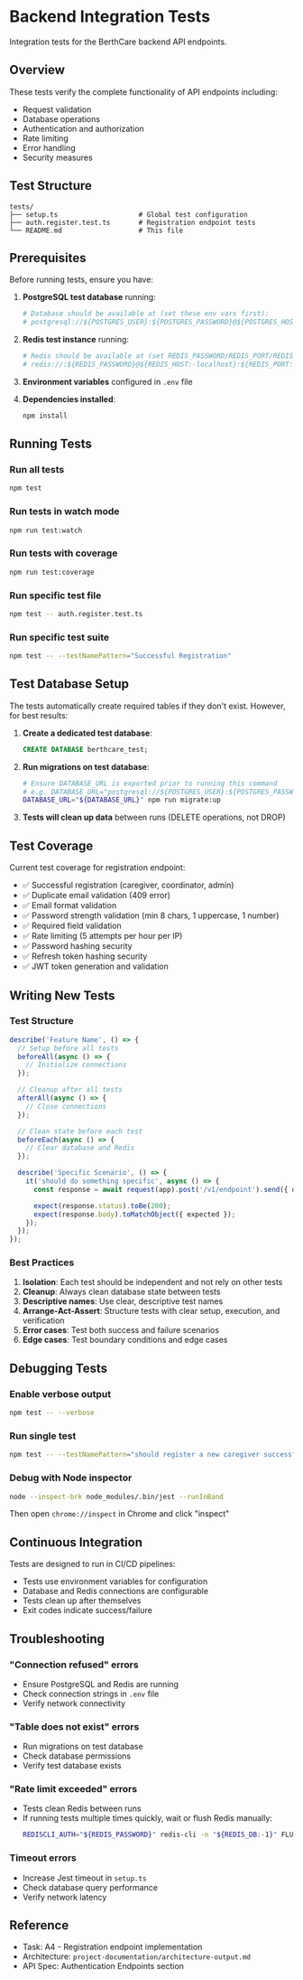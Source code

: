 # Backend Integration Tests

Integration tests for the BerthCare backend API endpoints.

## Overview

These tests verify the complete functionality of API endpoints including:

- Request validation
- Database operations
- Authentication and authorization
- Rate limiting
- Error handling
- Security measures

## Test Structure

```
tests/
├── setup.ts                    # Global test configuration
├── auth.register.test.ts       # Registration endpoint tests
└── README.md                   # This file
```

## Prerequisites

Before running tests, ensure you have:

1. **PostgreSQL test database** running:

   ```bash
   # Database should be available at (set these env vars first):
   # postgresql://${POSTGRES_USER}:${POSTGRES_PASSWORD}@${POSTGRES_HOST}:${POSTGRES_PORT}/${POSTGRES_DB}_test
   ```

2. **Redis test instance** running:

   ```bash
   # Redis should be available at (set REDIS_PASSWORD/REDIS_PORT/REDIS_DB):
   # redis://:${REDIS_PASSWORD}@${REDIS_HOST:-localhost}:${REDIS_PORT:-6379}/${REDIS_DB:-1}
   ```

3. **Environment variables** configured in `.env` file

4. **Dependencies installed**:
   ```bash
   npm install
   ```

## Running Tests

### Run all tests

```bash
npm test
```

### Run tests in watch mode

```bash
npm run test:watch
```

### Run tests with coverage

```bash
npm run test:coverage
```

### Run specific test file

```bash
npm test -- auth.register.test.ts
```

### Run specific test suite

```bash
npm test -- --testNamePattern="Successful Registration"
```

## Test Database Setup

The tests automatically create required tables if they don't exist. However, for best results:

1. **Create a dedicated test database**:

   ```sql
   CREATE DATABASE berthcare_test;
   ```

2. **Run migrations on test database**:

   ```bash
   # Ensure DATABASE_URL is exported prior to running this command
   # e.g. DATABASE_URL="postgresql://${POSTGRES_USER}:${POSTGRES_PASSWORD}@${POSTGRES_HOST}:${POSTGRES_PORT}/${POSTGRES_DB}_test"
   DATABASE_URL="${DATABASE_URL}" npm run migrate:up
   ```

3. **Tests will clean up data** between runs (DELETE operations, not DROP)

## Test Coverage

Current test coverage for registration endpoint:

- ✅ Successful registration (caregiver, coordinator, admin)
- ✅ Duplicate email validation (409 error)
- ✅ Email format validation
- ✅ Password strength validation (min 8 chars, 1 uppercase, 1 number)
- ✅ Required field validation
- ✅ Rate limiting (5 attempts per hour per IP)
- ✅ Password hashing security
- ✅ Refresh token hashing security
- ✅ JWT token generation and validation

## Writing New Tests

### Test Structure

```typescript
describe('Feature Name', () => {
  // Setup before all tests
  beforeAll(async () => {
    // Initialize connections
  });

  // Cleanup after all tests
  afterAll(async () => {
    // Close connections
  });

  // Clean state before each test
  beforeEach(async () => {
    // Clear database and Redis
  });

  describe('Specific Scenario', () => {
    it('should do something specific', async () => {
      const response = await request(app).post('/v1/endpoint').send({ data });

      expect(response.status).toBe(200);
      expect(response.body).toMatchObject({ expected });
    });
  });
});
```

### Best Practices

1. **Isolation**: Each test should be independent and not rely on other tests
2. **Cleanup**: Always clean database state between tests
3. **Descriptive names**: Use clear, descriptive test names
4. **Arrange-Act-Assert**: Structure tests with clear setup, execution, and verification
5. **Error cases**: Test both success and failure scenarios
6. **Edge cases**: Test boundary conditions and edge cases

## Debugging Tests

### Enable verbose output

```bash
npm test -- --verbose
```

### Run single test

```bash
npm test -- --testNamePattern="should register a new caregiver successfully"
```

### Debug with Node inspector

```bash
node --inspect-brk node_modules/.bin/jest --runInBand
```

Then open `chrome://inspect` in Chrome and click "inspect"

## Continuous Integration

Tests are designed to run in CI/CD pipelines:

- Tests use environment variables for configuration
- Database and Redis connections are configurable
- Tests clean up after themselves
- Exit codes indicate success/failure

## Troubleshooting

### "Connection refused" errors

- Ensure PostgreSQL and Redis are running
- Check connection strings in `.env` file
- Verify network connectivity

### "Table does not exist" errors

- Run migrations on test database
- Check database permissions
- Verify test database exists

### "Rate limit exceeded" errors

- Tests clean Redis between runs
- If running tests multiple times quickly, wait or flush Redis manually:
  ```bash
  REDISCLI_AUTH="${REDIS_PASSWORD}" redis-cli -n "${REDIS_DB:-1}" FLUSHDB
  ```

### Timeout errors

- Increase Jest timeout in `setup.ts`
- Check database query performance
- Verify network latency

## Reference

- Task: A4 - Registration endpoint implementation
- Architecture: `project-documentation/architecture-output.md`
- API Spec: Authentication Endpoints section
